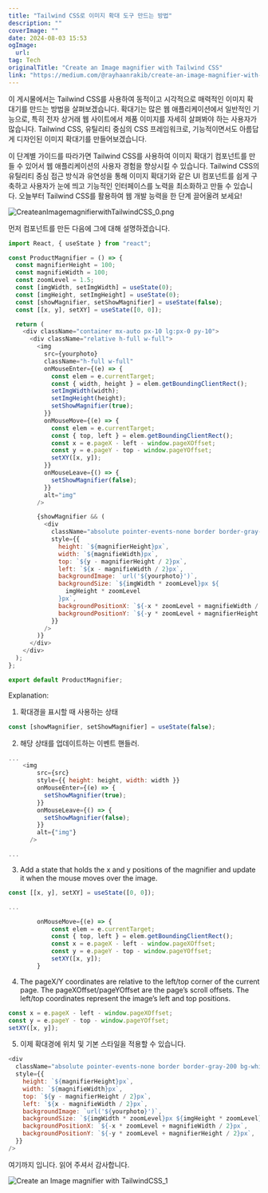 ```yaml
---
title: "Tailwind CSS로 이미지 확대 도구 만드는 방법"
description: ""
coverImage: ""
date: 2024-08-03 15:53
ogImage: 
  url: 
tag: Tech
originalTitle: "Create an Image magnifier with Tailwind CSS"
link: "https://medium.com/@rayhaanrakib/create-an-image-magnifier-with-tailwind-css-77077353ea71"
---
```




이 게시물에서는 Tailwind CSS를 사용하여 동적이고 시각적으로 매력적인 이미지 확대기를 만드는 방법을 살펴보겠습니다. 확대기는 많은 웹 애플리케이션에서 일반적인 기능으로, 특히 전자 상거래 웹 사이트에서 제품 이미지를 자세히 살펴봐야 하는 사용자가 많습니다. Tailwind CSS, 유틸리티 중심의 CSS 프레임워크로, 기능적이면서도 아름답게 디자인된 이미지 확대기를 만들어보겠습니다.

이 단계별 가이드를 따라가면 Tailwind CSS를 사용하여 이미지 확대기 컴포넌트를 만들 수 있어서 웹 애플리케이션의 사용자 경험을 향상시킬 수 있습니다. Tailwind CSS의 유틸리티 중심 접근 방식과 유연성을 통해 이미지 확대기와 같은 UI 컴포넌트를 쉽게 구축하고 사용자가 눈에 띄고 기능적인 인터페이스를 노력을 최소화하고 만들 수 있습니다. 오늘부터 Tailwind CSS를 활용하여 웹 개발 능력을 한 단계 끌어올려 보세요!

![CreateanImagemagnifierwithTailwindCSS_0.png](/assets/img/CreateanImagemagnifierwithTailwindCSS_0.png)

먼저 컴포넌트를 만든 다음에 그에 대해 설명하겠습니다.

<div class="content-ad"></div>

```javascript
import React, { useState } from "react";

const ProductMagnifier = () => {
  const magnifierHeight = 100;
  const magnifieWidth = 100;
  const zoomLevel = 1.5;
  const [imgWidth, setImgWidth] = useState(0);
  const [imgHeight, setImgHeight] = useState(0);
  const [showMagnifier, setShowMagnifier] = useState(false);
  const [[x, y], setXY] = useState([0, 0]);

  return (
    <div className="container mx-auto px-10 lg:px-0 py-10">
      <div className="relative h-full w-full">
        <img
          src={yourphoto}
          className="h-full w-full"
          onMouseEnter={(e) => {
            const elem = e.currentTarget;
            const { width, height } = elem.getBoundingClientRect();
            setImgWidth(width);
            setImgHeight(height);
            setShowMagnifier(true);
          }}
          onMouseMove={(e) => {
            const elem = e.currentTarget;
            const { top, left } = elem.getBoundingClientRect();
            const x = e.pageX - left - window.pageXOffset;
            const y = e.pageY - top - window.pageYOffset;
            setXY([x, y]);
          }}
          onMouseLeave={() => {
            setShowMagnifier(false);
          }}
          alt="img"
        />

        {showMagnifier && (
          <div
            className="absolute pointer-events-none border border-gray-200 bg-white"
            style={{
              height: `${magnifierHeight}px`,
              width: `${magnifieWidth}px`,
              top: `${y - magnifierHeight / 2}px`,
              left: `${x - magnifieWidth / 2}px`,
              backgroundImage: `url('${yourphoto}')`,
              backgroundSize: `${imgWidth * zoomLevel}px ${
                imgHeight * zoomLevel
              }px`,
              backgroundPositionX: `${-x * zoomLevel + magnifieWidth / 2}px`,
              backgroundPositionY: `${-y * zoomLevel + magnifierHeight / 2}px`,
            }}
          />
        )}
      </div>
    </div>
  );
};

export default ProductMagnifier;
```

Explanation:

1. 확대경을 표시할 때 사용하는 상태

```javascript
const [showMagnifier, setShowMagnifier] = useState(false);
```

2. 해당 상태를 업데이트하는 이벤트 핸들러.

<div class="content-ad"></div>

```js
...
    <img
        src={src}
        style={{ height: height, width: width }}
        onMouseEnter={(e) => {
          setShowMagnifier(true);
        }}
        onMouseLeave={() => {
          setShowMagnifier(false);
        }}
        alt={"img"}
      />

...
```

3. Add a state that holds the x and y positions of the magnifier and update it when the mouse moves over the image.

```js
const [[x, y], setXY] = useState([0, 0]);

...

        onMouseMove={(e) => {
            const elem = e.currentTarget;
            const { top, left } = elem.getBoundingClientRect();
            const x = e.pageX - left - window.pageXOffset;
            const y = e.pageY - top - window.pageYOffset;
            setXY([x, y]);
        }
```

4. The pageX/Y coordinates are relative to the left/top corner of the current page.
   The pageXOffset/pageYOffset are the page’s scroll offsets.
   The left/top coordinates represent the image’s left and top positions.

<div class="content-ad"></div>

```js
const x = e.pageX - left - window.pageXOffset;
const y = e.pageY - top - window.pageYOffset;
setXY([x, y]);
```

5. 이제 확대경에 위치 및 기본 스타일을 적용할 수 있습니다.

```js
<div
  className="absolute pointer-events-none border border-gray-200 bg-white"
  style={{
    height: `${magnifierHeight}px`,
    width: `${magnifieWidth}px`,
    top: `${y - magnifierHeight / 2}px`,
    left: `${x - magnifieWidth / 2}px`,
    backgroundImage: `url('${yourphoto}')`,
    backgroundSize: `${imgWidth * zoomLevel}px ${imgHeight * zoomLevel}px`,
    backgroundPositionX: `${-x * zoomLevel + magnifieWidth / 2}px`,
    backgroundPositionY: `${-y * zoomLevel + magnifierHeight / 2}px`,
  }}
/>
```

여기까지 입니다. 읽어 주셔서 감사합니다.

<div class="content-ad"></div>

![Create an Image magnifier with TailwindCSS_1](/assets/img/CreateanImagemagnifierwithTailwindCSS_1.png)

